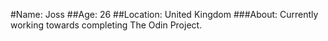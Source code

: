#Name: Joss
##Age: 26
##Location: United Kingdom
###About: Currently working towards completing The Odin Project.
